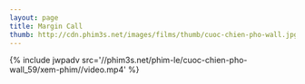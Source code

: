 ```yaml
---
layout: page
title: Margin Call
thumb: http://cdn.phim3s.net/images/films/thumb/cuoc-chien-pho-wall.jpg
---
```

{% include jwpadv src='//phim3s.net/phim-le/cuoc-chien-pho-wall_59/xem-phim//video.mp4' %}